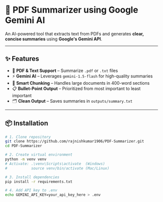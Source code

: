 # 📄 PDF Summarizer using Google Gemini AI

An AI-powered tool that extracts text from PDFs and generates **clear, concise summaries** using **Google's Gemini API**.

---

## ✨ Features
- 📂 **PDF & Text Support** – Summarize `.pdf` or `.txt` files  
- ⚡ **Gemini AI** – Leverages `gemini-1.5-flash` for high-quality summaries  
- 📏 **Smart Chunking** – Handles large documents in 400-word sections  
- 📋 **Bullet-Point Output** – Prioritized from most important to least important  
- 🗂 **Clean Output** – Saves summaries in `outputs/summary.txt`

---

## 📦 Installation
```bash
# 1. Clone repository
git clone https://github.com/rajnishkumar1906/PDF-Summarizer.git
cd PDF-Summarizer

# 2. Create virtual environment
python -m venv venv
# Activate: .\venv\Scripts\activate  (Windows)
#           source venv/bin/activate (Mac/Linux)

# 3. Install dependencies
pip install -r requirements.txt

# 4. Add API key to .env
echo GEMINI_API_KEY=your_api_key_here > .env